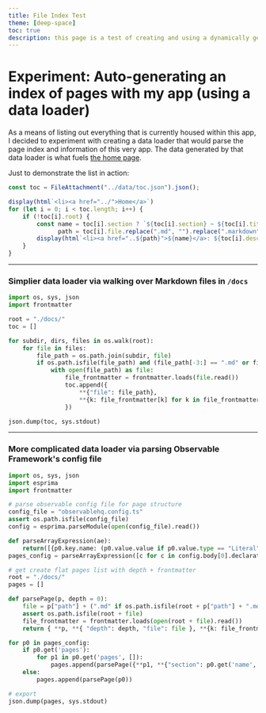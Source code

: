 ```yaml
---
title: File Index Test
theme: [deep-space]
toc: true
description: this page is a test of creating and using a dynamically generating file index
---
```


# Experiment: Auto-generating an index of pages with my app (using a data loader)

As a means of listing out everything that is currently housed within this app, I decided to experiment with creating a data loader that would parse the page index and information of this very app. The data generated by that data loader is what fuels [the home page](../).

Just to demonstrate the list in action:

```js echo
const toc = FileAttachment("../data/toc.json").json();
```

```js echo
display(html`<li><a href="../">Home</a>`)
for (let i = 0; i < toc.length; i++) {
    if (!toc[i].root) {
        const name = toc[i].section ? `${toc[i].section} ~ ${toc[i].title}` : toc[i].title,
              path = toc[i].file.replace(".md", "").replace(".markdown", "")
        display(html`<li><a href="..${path}">${name}</a>: ${toc[i].description}</li>`);
    }
}
```

---

### Simplier data loader via walking over Markdown files in `/docs`

```python
import os, sys, json
import frontmatter

root = "./docs/"
toc = []

for subdir, dirs, files in os.walk(root):
    for file in files:
        file_path = os.path.join(subdir, file)
        if os.path.isfile(file_path) and (file_path[-3:] == ".md" or file_path[-9:] == ".markdown"):
            with open(file_path) as file:
                file_frontmatter = frontmatter.loads(file.read())
                toc.append({
                    **{"file": file_path},
                    **{k: file_frontmatter[k] for k in file_frontmatter.keys()}
                })

json.dump(toc, sys.stdout)
```

---

### More complicated data loader via parsing Observable Framework's config file

```python
import os, sys, json
import esprima
import frontmatter

# parse observable config file for page structure
config_file = "observablehq.config.ts"
assert os.path.isfile(config_file)
config = esprima.parseModule(open(config_file).read())

def parseArrayExpression(ae):
    return([{p0.key.name: (p0.value.value if p0.value.type == "Literal" else parseArrayExpression(p0.value)) for p0 in p.properties} for p in ae.elements])
pages_config = parseArrayExpression([c for c in config.body[0].declaration.properties if c.key.name == "pages"][0].value)

# get create flat pages list with depth + frontmatter
root = "./docs/"
pages = []

def parsePage(p, depth = 0):
    file = p["path"] + (".md" if os.path.isfile(root + p["path"] + ".md") else ".markdown")
    assert os.path.isfile(root + file)
    file_frontmatter = frontmatter.loads(open(root + file).read())
    return { **p, **{ "depth": depth, "file": file }, **{k: file_frontmatter[k] for k in file_frontmatter.keys()}}

for p0 in pages_config:
    if p0.get('pages'):
        for p1 in p0.get('pages', []):
            pages.append(parsePage({**p1, **{"section": p0.get('name', "")}}, depth = 1))
    else:
        pages.append(parsePage(p0))

# export
json.dump(pages, sys.stdout)
```